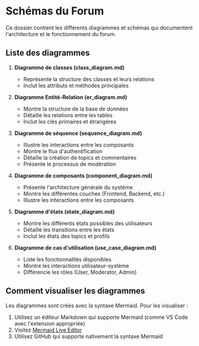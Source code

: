 # Schémas du Forum

Ce dossier contient les différents diagrammes et schémas qui documentent l'architecture et le fonctionnement du forum.

## Liste des diagrammes

1. **Diagramme de classes (class_diagram.md)**
   - Représente la structure des classes et leurs relations
   - Inclut les attributs et méthodes principales

2. **Diagramme Entité-Relation (er_diagram.md)**
   - Montre la structure de la base de données
   - Détaille les relations entre les tables
   - Inclut les clés primaires et étrangères

3. **Diagramme de séquence (sequence_diagram.md)**
   - Illustre les interactions entre les composants
   - Montre le flux d'authentification
   - Détaille la création de topics et commentaires
   - Présente le processus de modération

4. **Diagramme de composants (component_diagram.md)**
   - Présente l'architecture générale du système
   - Montre les différentes couches (Frontend, Backend, etc.)
   - Illustre les interactions entre les composants

5. **Diagramme d'états (state_diagram.md)**
   - Montre les différents états possibles des utilisateurs
   - Détaille les transitions entre les états
   - Inclut les états des topics et profils

6. **Diagramme de cas d'utilisation (use_case_diagram.md)**
   - Liste les fonctionnalités disponibles
   - Montre les interactions utilisateur-système
   - Différencie les rôles (User, Moderator, Admin)

## Comment visualiser les diagrammes

Les diagrammes sont créés avec la syntaxe Mermaid. Pour les visualiser :
1. Utilisez un éditeur Markdown qui supporte Mermaid (comme VS Code avec l'extension appropriée)
2. Visitez [Mermaid Live Editor](https://mermaid.live)
3. Utilisez GitHub qui supporte nativement la syntaxe Mermaid
